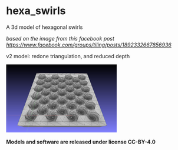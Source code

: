 # hexa_swirls
A 3d model of hexagonal swirls


_based on the image from this facebook post
https://www.facebook.com/groups/tiling/posts/1892332667856936_

v2 model: redone triangulation, and reduced depth

<img src="https://github.com/guaspito/hexa_swirls/blob/main/v2%20snapshot.png?raw=true" width="300" />


**Models and software are released under license CC-BY-4.0**

